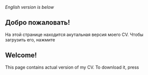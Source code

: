 _English version is below_
## Добро пожаловать!
На этой странице находится акутальная версия моего CV. Чтобы загрузить его, нажмите 
## Welcome!
This page contains actual version of my CV. To download it, press 
